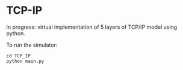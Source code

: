 # TCP-IP
In progress:
virtual implementation of 5 layers of TCP/IP model using python.

To run the simulator:
```
cd TCP_IP
python main.py
```
